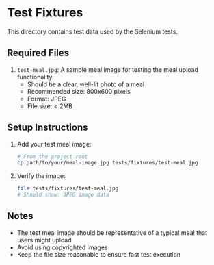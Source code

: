 # Test Fixtures

This directory contains test data used by the Selenium tests.

## Required Files

1. `test-meal.jpg`: A sample meal image for testing the meal upload functionality
   - Should be a clear, well-lit photo of a meal
   - Recommended size: 800x600 pixels
   - Format: JPEG
   - File size: < 2MB

## Setup Instructions

1. Add your test meal image:
   ```bash
   # From the project root
   cp path/to/your/meal-image.jpg tests/fixtures/test-meal.jpg
   ```

2. Verify the image:
   ```bash
   file tests/fixtures/test-meal.jpg
   # Should show: JPEG image data
   ```

## Notes

- The test meal image should be representative of a typical meal that users might upload
- Avoid using copyrighted images
- Keep the file size reasonable to ensure fast test execution 